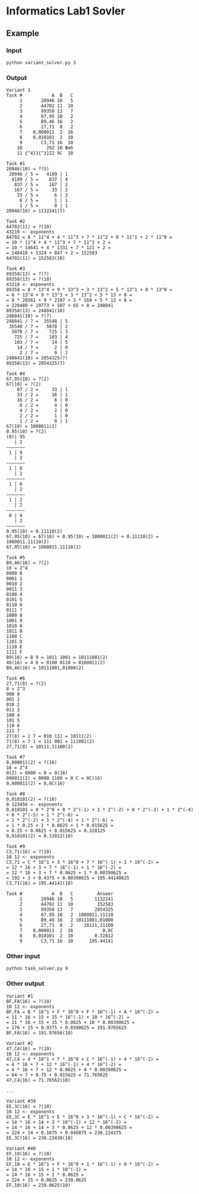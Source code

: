 # Informatics Lab1 Sovler
## Example
### Input
```python variant_solver.py 3```

### Output
```
Variant 3
Task #           A  B   C
     1       20946 10   5
     2       A4702 11  10
     3       89358 13   7
     4       67,95 10   2
     5       B9,46 16   2
     6       27,71  8   2
     7    0,000011  2  16
     8    0,010101  2  10
     9       C3,71 16  10
    10         292 10 Фиб
    11 {^4}1{^3}22 9С  10

Task #1
20946(10) = ?(5)
 20946 / 5 =   4189 | 1
  4189 / 5 =    837 | 4
   837 / 5 =    167 | 2
   167 / 5 =     33 | 2
    33 / 5 =      6 | 3
     6 / 5 =      1 | 1
     1 / 5 =      0 | 1
20946(10) = 1132241(5)

Task #2
A4702(11) = ?(10)
43210 <- exponents
A4702 = A * 11^4 + 4 * 11^3 + 7 * 11^2 + 0 * 11^1 + 2 * 11^0 =
= 10 * 11^4 + 4 * 11^3 + 7 * 11^2 + 2 =
= 10 * 14641 + 4 * 1331 + 7 * 121 + 2 =
= 146410 + 5324 + 847 + 2 = 152583
A4702(11) = 152583(10)

Task #3
89358(13) = ?(7)
89358(13) = ?(10)
43210 <- exponents
89358 = 8 * 13^4 + 9 * 13^3 + 3 * 13^2 + 5 * 13^1 + 8 * 13^0 =
= 8 * 13^4 + 9 * 13^3 + 3 * 13^2 + 5 * 13 + 8 =
= 8 * 28561 + 9 * 2197 + 3 * 169 + 5 * 13 + 8 =
= 228488 + 19773 + 507 + 65 + 8 = 248841
89358(13) = 248841(10)
248841(10) = ?(7)
248841 / 7 =  35548 | 5
 35548 / 7 =   5078 | 2
  5078 / 7 =    725 | 3
   725 / 7 =    103 | 4
   103 / 7 =     14 | 5
    14 / 7 =      2 | 0
     2 / 7 =      0 | 2
248841(10) = 2054325(7)
89358(13) = 2054325(7)

Task #4
67,95(10) = ?(2)
67(10) = ?(2)
    67 / 2 =     33 | 1
    33 / 2 =     16 | 1
    16 / 2 =      8 | 0
     8 / 2 =      4 | 0
     4 / 2 =      2 | 0
     2 / 2 =      1 | 0
     1 / 2 =      0 | 1
67(10) = 1000011(2)
0.95(10) = ?(2)
(0)| 95
   | 2
———————
 1 | 9 
   | 2
———————
 1 | 8 
   | 2
———————
 1 | 6 
   | 2
———————
 1 | 2 
   | 2
———————
 0 | 4 
   | 2
———————
0.95(10) = 0.11110(2)
67,95(10) = 67(10) + 0.95(10) = 1000011(2) + 0.11110(2) = 1000011.11110(2)
67,95(10) = 1000011.11110(2)

Task #5
B9,46(16) = ?(2)
16 = 2^4
0000 0
0001 1
0010 2
0011 3
0100 4
0101 5
0110 6
0111 7
1000 8
1001 9
1010 A
1011 B
1100 C
1101 D
1110 E
1111 F
B9(16) = B 9 = 1011 1001 = 10111001(2)
46(16) = 4 6 = 0100 0110 = 0100011(2)
B9,46(16) = 10111001,01000(2)

Task #6
27,71(8) = ?(2)
8 = 2^3
000 0
001 1
010 2
011 3
100 4
101 5
110 6
111 7
27(8) = 2 7 = 010 111 = 10111(2)
71(8) = 7 1 = 111 001 = 111001(2)
27,71(8) = 10111,11100(2)

Task #7
0,000011(2) = ?(16)
16 = 2^4
0(2) = 0000 = 0 = 0(16)
000011(2) = 0000 1100 = 0 C = 0C(16)
0,000011(2) = 0,0C(16)

Task #8
0,010101(2) = ?(10)
0 123456 <- exponents
0,010101 = 0 * 2^0 + 0 * 2^(-1) + 1 * 2^(-2) + 0 * 2^(-3) + 1 * 2^(-4) + 0 * 2^(-5) + 1 * 2^(-6) =
= 1 * 2^(-2) + 1 * 2^(-4) + 1 * 2^(-6) =
= 1 * 0.25 + 1 * 0.0625 + 1 * 0.015625 =
= 0.25 + 0.0625 + 0.015625 = 0.328125
0,010101(2) = 0.32812(10)

Task #9
C3,71(16) = ?(10)
10 12 <- exponents
C3,71 = C * 16^1 + 3 * 16^0 + 7 * 16^(-1) + 1 * 16^(-2) =
= 12 * 16 + 3 + 7 * 16^(-1) + 1 * 16^(-2) =
= 12 * 16 + 3 + 7 * 0.0625 + 1 * 0.00390625 =
= 192 + 3 + 0.4375 + 0.00390625 = 195.44140625
C3,71(16) = 195.44141(10)

Task #           A  B   C         Answer
     1       20946 10   5        1132241
     2       A4702 11  10         152583
     3       89358 13   7        2054325
     4       67,95 10   2  1000011.11110
     5       B9,46 16   2 10111001,01000
     6       27,71  8   2    10111,11100
     7    0,000011  2  16           0,0C
     8    0,010101  2  10        0.32812
     9       C3,71 16  10      195.44141
```


### Other input
```python task_solver.py 9```

### Other output
```
Variant #1
BF,FA(16) = ?(10)
10 12 <- exponents
BF,FA = B * 16^1 + F * 16^0 + F * 16^(-1) + A * 16^(-2) =
= 11 * 16 + 15 + 15 * 16^(-1) + 10 * 16^(-2) =
= 11 * 16 + 15 + 15 * 0.0625 + 10 * 0.00390625 =
= 176 + 15 + 0.9375 + 0.0390625 = 191.9765625
BF,FA(16) = 191.97656(10)

Variant #2
47,C4(16) = ?(10)
10 12 <- exponents
47,C4 = 4 * 16^1 + 7 * 16^0 + C * 16^(-1) + 4 * 16^(-2) =
= 4 * 16 + 7 + 12 * 16^(-1) + 4 * 16^(-2) =
= 4 * 16 + 7 + 12 * 0.0625 + 4 * 0.00390625 =
= 64 + 7 + 0.75 + 0.015625 = 71.765625
47,C4(16) = 71.76562(10)

...

Variant #39
EE,3C(16) = ?(10)
10 12 <- exponents
EE,3C = E * 16^1 + E * 16^0 + 3 * 16^(-1) + C * 16^(-2) =
= 14 * 16 + 14 + 3 * 16^(-1) + 12 * 16^(-2) =
= 14 * 16 + 14 + 3 * 0.0625 + 12 * 0.00390625 =
= 224 + 14 + 0.1875 + 0.046875 = 238.234375
EE,3C(16) = 238.23438(10)

Variant #40
EF,10(16) = ?(10)
10 12 <- exponents
EF,10 = E * 16^1 + F * 16^0 + 1 * 16^(-1) + 0 * 16^(-2) =
= 14 * 16 + 15 + 1 * 16^(-1) =
= 14 * 16 + 15 + 1 * 0.0625 =
= 224 + 15 + 0.0625 = 239.0625
EF,10(16) = 239.0625(10)
```